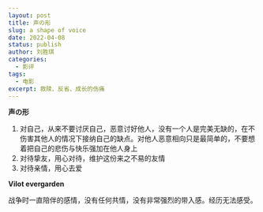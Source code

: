 ```yaml
---
layout: post
title: 声の形
slug: a shape of voice
date: 2022-04-08
status: publish
author: 刘胜琪
categories: 
  - 影评
tags: 
  - 电影
excerpt: 救赎、反省、成长的伤痛
---
```


**声の形**

1. 对自己，从来不要讨厌自己，恶意讨好他人，没有一个人是完美无缺的，在不伤害其他人的情况下接纳自己的缺点。对他人恶意相向只是最简单的，不要想着把自己的悲伤与快乐强加在他人身上
2. 对待挚友，用心对待，维护这份来之不易的友情
3. 对待亲情，用心去爱





**Vilot evergarden**

战争时一直陪伴的感情，没有任何共情，没有非常强烈的带入感。经历无法感受。